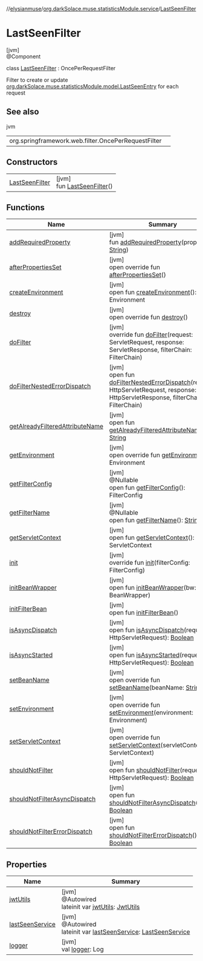 //[elysianmuse](../../../index.md)/[org.darkSolace.muse.statisticsModule.service](../index.md)/[LastSeenFilter](index.md)

# LastSeenFilter

[jvm]\
@Component

class [LastSeenFilter](index.md) : OncePerRequestFilter

Filter to create or update [org.darkSolace.muse.statisticsModule.model.LastSeenEntry](../../org.darkSolace.muse.statisticsModule.model/-last-seen-entry/index.md) for each request

## See also

jvm

| | |
|---|---|
| org.springframework.web.filter.OncePerRequestFilter |  |

## Constructors

| | |
|---|---|
| [LastSeenFilter](-last-seen-filter.md) | [jvm]<br>fun [LastSeenFilter](-last-seen-filter.md)() |

## Functions

| Name | Summary |
|---|---|
| [addRequiredProperty](index.md#-803324074%2FFunctions%2F-1216412040) | [jvm]<br>fun [addRequiredProperty](index.md#-803324074%2FFunctions%2F-1216412040)(property: [String](https://kotlinlang.org/api/latest/jvm/stdlib/kotlin/-string/index.html)) |
| [afterPropertiesSet](index.md#2115246148%2FFunctions%2F-1216412040) | [jvm]<br>open override fun [afterPropertiesSet](index.md#2115246148%2FFunctions%2F-1216412040)() |
| [createEnvironment](index.md#-840313332%2FFunctions%2F-1216412040) | [jvm]<br>open fun [createEnvironment](index.md#-840313332%2FFunctions%2F-1216412040)(): Environment |
| [destroy](index.md#-1289270679%2FFunctions%2F-1216412040) | [jvm]<br>open override fun [destroy](index.md#-1289270679%2FFunctions%2F-1216412040)() |
| [doFilter](index.md#-1038434982%2FFunctions%2F-1216412040) | [jvm]<br>override fun [doFilter](index.md#-1038434982%2FFunctions%2F-1216412040)(request: ServletRequest, response: ServletResponse, filterChain: FilterChain) |
| [doFilterNestedErrorDispatch](index.md#896588569%2FFunctions%2F-1216412040) | [jvm]<br>open fun [doFilterNestedErrorDispatch](index.md#896588569%2FFunctions%2F-1216412040)(request: HttpServletRequest, response: HttpServletResponse, filterChain: FilterChain) |
| [getAlreadyFilteredAttributeName](index.md#2023091357%2FFunctions%2F-1216412040) | [jvm]<br>open fun [getAlreadyFilteredAttributeName](index.md#2023091357%2FFunctions%2F-1216412040)(): [String](https://kotlinlang.org/api/latest/jvm/stdlib/kotlin/-string/index.html) |
| [getEnvironment](index.md#-209554086%2FFunctions%2F-1216412040) | [jvm]<br>open override fun [getEnvironment](index.md#-209554086%2FFunctions%2F-1216412040)(): Environment |
| [getFilterConfig](index.md#1475354067%2FFunctions%2F-1216412040) | [jvm]<br>@Nullable<br>open fun [getFilterConfig](index.md#1475354067%2FFunctions%2F-1216412040)(): FilterConfig |
| [getFilterName](index.md#1782161578%2FFunctions%2F-1216412040) | [jvm]<br>@Nullable<br>open fun [getFilterName](index.md#1782161578%2FFunctions%2F-1216412040)(): [String](https://kotlinlang.org/api/latest/jvm/stdlib/kotlin/-string/index.html) |
| [getServletContext](index.md#1489905923%2FFunctions%2F-1216412040) | [jvm]<br>open fun [getServletContext](index.md#1489905923%2FFunctions%2F-1216412040)(): ServletContext |
| [init](index.md#-1306378036%2FFunctions%2F-1216412040) | [jvm]<br>override fun [init](index.md#-1306378036%2FFunctions%2F-1216412040)(filterConfig: FilterConfig) |
| [initBeanWrapper](index.md#-1426054111%2FFunctions%2F-1216412040) | [jvm]<br>open fun [initBeanWrapper](index.md#-1426054111%2FFunctions%2F-1216412040)(bw: BeanWrapper) |
| [initFilterBean](index.md#456629791%2FFunctions%2F-1216412040) | [jvm]<br>open fun [initFilterBean](index.md#456629791%2FFunctions%2F-1216412040)() |
| [isAsyncDispatch](index.md#-462153524%2FFunctions%2F-1216412040) | [jvm]<br>open fun [isAsyncDispatch](index.md#-462153524%2FFunctions%2F-1216412040)(request: HttpServletRequest): [Boolean](https://kotlinlang.org/api/latest/jvm/stdlib/kotlin/-boolean/index.html) |
| [isAsyncStarted](index.md#1297640843%2FFunctions%2F-1216412040) | [jvm]<br>open fun [isAsyncStarted](index.md#1297640843%2FFunctions%2F-1216412040)(request: HttpServletRequest): [Boolean](https://kotlinlang.org/api/latest/jvm/stdlib/kotlin/-boolean/index.html) |
| [setBeanName](index.md#719905502%2FFunctions%2F-1216412040) | [jvm]<br>open override fun [setBeanName](index.md#719905502%2FFunctions%2F-1216412040)(beanName: [String](https://kotlinlang.org/api/latest/jvm/stdlib/kotlin/-string/index.html)) |
| [setEnvironment](index.md#-1350385156%2FFunctions%2F-1216412040) | [jvm]<br>open override fun [setEnvironment](index.md#-1350385156%2FFunctions%2F-1216412040)(environment: Environment) |
| [setServletContext](index.md#-2022047700%2FFunctions%2F-1216412040) | [jvm]<br>open override fun [setServletContext](index.md#-2022047700%2FFunctions%2F-1216412040)(servletContext: ServletContext) |
| [shouldNotFilter](index.md#965863800%2FFunctions%2F-1216412040) | [jvm]<br>open fun [shouldNotFilter](index.md#965863800%2FFunctions%2F-1216412040)(request: HttpServletRequest): [Boolean](https://kotlinlang.org/api/latest/jvm/stdlib/kotlin/-boolean/index.html) |
| [shouldNotFilterAsyncDispatch](index.md#-553183887%2FFunctions%2F-1216412040) | [jvm]<br>open fun [shouldNotFilterAsyncDispatch](index.md#-553183887%2FFunctions%2F-1216412040)(): [Boolean](https://kotlinlang.org/api/latest/jvm/stdlib/kotlin/-boolean/index.html) |
| [shouldNotFilterErrorDispatch](index.md#514090853%2FFunctions%2F-1216412040) | [jvm]<br>open fun [shouldNotFilterErrorDispatch](index.md#514090853%2FFunctions%2F-1216412040)(): [Boolean](https://kotlinlang.org/api/latest/jvm/stdlib/kotlin/-boolean/index.html) |

## Properties

| Name | Summary |
|---|---|
| [jwtUtils](jwt-utils.md) | [jvm]<br>@Autowired<br>lateinit var [jwtUtils](jwt-utils.md): [JwtUtils](../../org.darkSolace.muse.securityModule.service/-jwt-utils/index.md) |
| [lastSeenService](last-seen-service.md) | [jvm]<br>@Autowired<br>lateinit var [lastSeenService](last-seen-service.md): [LastSeenService](../-last-seen-service/index.md) |
| [logger](index.md#925176327%2FProperties%2F-1216412040) | [jvm]<br>val [logger](index.md#925176327%2FProperties%2F-1216412040): Log |
